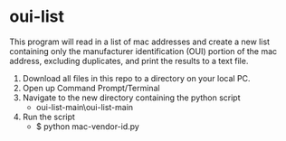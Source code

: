 # oui-list

This program will read in a list of mac addresses and create a new list containing
only the manufacturer identification (OUI) portion of the mac address, excluding duplicates, 
and print the results to a text file.

1. Download all files in this repo to a directory on your local PC. 
2. Open up Command Prompt/Terminal
3. Navigate to the new directory containing the python script
   - oui-list-main\oui-list-main
5. Run the script
   - $ python mac-vendor-id.py
